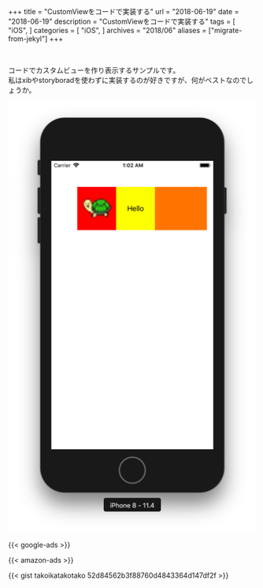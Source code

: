+++
title = "CustomViewをコードで実装する"
url = "2018-06-19"
date = "2018-06-19"
description = "CustomViewをコードで実装する"
tags = [
  "iOS",
]
categories = [
  "iOS",
]
archives = "2018/06"
aliases = ["migrate-from-jekyl"]
+++

<br>

コードでカスタムビューを作り表示するサンプルです。  
私はxibやstoryboradを使わずに実装するのが好きですが、何がベストなのでしょうか。  

![alt](1.png)

<!-- Google Ads -->
{{< google-ads >}}

<!-- Amazon Ads -->
{{< amazon-ads >}}

{{< gist takoikatakotako 52d84562b3f88760d4843364d147df2f >}}

